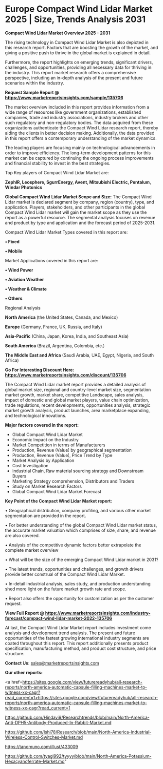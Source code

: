  # Europe Compact Wind Lidar Market 2025 | Size, Trends Analysis 2031

<Strong> Compact Wind Lidar Market Overview 2025 - 2031</strong>

The rising technology in Compact Wind Lidar Market is also depicted in this research report. Factors that are boosting the growth of the market, and giving a positive push to thrive in the global market is explained in detail.

Furthermore, the report highlights on emerging trends, significant drivers, challenges, and opportunities, providing all necessary data for thriving in the industry. This report market research offers a comprehensive perspective, including an in-depth analysis of the present and future scenarios within the industry.

<strong>Request Sample Report @ <a href=https://www.marketreportsinsights.com/sample/135706>https://www.marketreportsinsights.com/sample/135706</a></strong>

The market overview included in this report provides information from a wide range of resources like government organizations, established companies, trade and industry associations, industry brokers and other such regulatory and non-regulatory bodies. The data acquired from these organizations authenticate the Compact Wind Lidar research report, thereby aiding the clients in better decision making. Additionally, the data provided in this report offers a contemporary understanding of the market dynamics.

The leading players are focusing mainly on technological advancements in order to improve efficiency. The long-term development patterns for this market can be captured by continuing the ongoing process improvements and financial stability to invest in the best strategies.

Top Key players of Compact Wind Lidar Market are:

<strong>ZephIR, Leosphere, SgurrEnergy, Avent, Mitsubishi Electric, Pentalum, Windar Photonics</strong>

<strong><b>Global Compact Wind Lidar Market Scope and Size:</b></strong>
The Compact Wind Lidar market is declared segment by company, region (country), type, and application. Players, stakeholders, and other participants in the global Compact Wind Lidar market will gain the market scope as they use the report as a powerful resource. The segmental analysis focuses on revenue and product by type and application and the forecast period of 2025-2031.

Compact Wind Lidar Market Types covered in this report are:

<strong>• Fixed

• Mobile</strong>

Market Applications covered in this report are:

<strong>• Wind Power

• Aviation Weather

• Weather & Climate

• Others</strong> 

Regional Analysis

<strong>North America</strong> (the United States, Canada, and Mexico)

<strong>Europe</strong> (Germany, France, UK, Russia, and Italy)

<strong>Asia-Pacific</strong> (China, Japan, Korea, India, and Southeast Asia)

<strong>South America</strong> (Brazil, Argentina, Colombia, etc.)

<strong>The Middle East and Africa</strong> (Saudi Arabia, UAE, Egypt, Nigeria, and South Africa)

<strong>Go For Interesting Discount Here: <a href=https://www.marketreportsinsights.com/discount/135706>https://www.marketreportsinsights.com/discount/135706</a></strong>

The Compact Wind Lidar market report provides a detailed analysis of global market size, regional and country-level market size, segmentation market growth, market share, competitive Landscape, sales analysis, impact of domestic and global market players, value chain optimization, trade regulations, recent developments, opportunities analysis, strategic market growth analysis, product launches, area marketplace expanding, and technological innovations.

<strong><b>Major factors covered in the report:</b></strong>
<ul>
  <li>Global Compact Wind Lidar Market </li>
  <li>Economic Impact on the Industry</li>
  <li>Market Competition in terms of Manufacturers</li>
  <li>Production, Revenue (Value) by geographical segmentation</li>
  <li>Production, Revenue (Value), Price Trend by Type</li>
  <li>Market Analysis by Application</li>
  <li>Cost Investigation</li>
  <li>Industrial Chain, Raw material sourcing strategy and Downstream Buyers</li>
  <li>Marketing Strategy comprehension, Distributors and Traders</li>
  <li>Study on Market Research Factors</li>
  <li>Global Compact Wind Lidar Market Forecast</li>
</ul>

<strong><b>Key Point of the Compact Wind Lidar Market report:</b></strong>

• Geographical distribution, company profiling, and various other market segmentation are provided in the report.

• For better understanding of the global Compact Wind Lidar market status, the accurate market valuation which comprises of size, share, and revenue are also covered.

• Analysis of the competitive dynamic factors better extrapolate the complete market overview

• What will be the size of the emerging Compact Wind Lidar market in 2031?

• The latest trends, opportunities and challenges, and growth drivers provide better construal of the Compact Wind Lidar Market.

• In-detail industrial analysis, sales study, and production understanding shed more light on the future market growth rate and scope.

• Report also offers the opportunity for customization as per the customer request.

<strong><b>View Full Report @ <a href=https://www.marketreportsinsights.com/industry-forecast/compact-wind-lidar-market-2022-135706>https://www.marketreportsinsights.com/industry-forecast/compact-wind-lidar-market-2022-135706</a></b></strong>


At last, the Compact Wind Lidar Market report includes investment come analysis and development trend analysis. The present and future opportunities of the fastest growing international industry segments are coated throughout this report. This report additionally presents product specification, manufacturing method, and product cost structure, and price structure.

<strong>Contact Us:</strong>
sales@marketreportsinsights.com

<strong>Our other reports:</strong>

<a href=https://sites.google.com/view/futurereadyhub/all-research-reports/north-america-automatic-capsule-filling-machines-market-to-witness-xx-cagr?read_current=1>https://sites.google.com/view/futurereadyhub/all-research-reports/north-america-automatic-capsule-filling-machines-market-to-witness-xx-cagr?read_current=1</a>

<a href=https://github.com/Hindavi9/Researchtrends/blob/main/North-America-Anti-DPH5-Antibody-Produced-In-Rabbit-Market.md>https://github.com/Hindavi9/Researchtrends/blob/main/North-America-Anti-DPH5-Antibody-Produced-In-Rabbit-Market.md</a>

<a href=https://github.com/Ishi78/Research/blob/main/North-America-Industrial-Wireless-Control-Switches-Market.md>https://github.com/Ishi78/Research/blob/main/North-America-Industrial-Wireless-Control-Switches-Market.md</a>

<a href=https://tanomuno.com/illust/433009>https://tanomuno.com/illust/433009</a>

<a href=https://github.com/tyagi992/tyyyy/blob/main/North-America-Potassium-Hexacyanoferrate-Market.md>https://github.com/tyagi992/tyyyy/blob/main/North-America-Potassium-Hexacyanoferrate-Market.md</a>"
